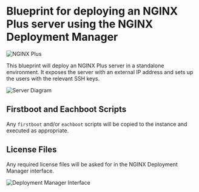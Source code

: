 # Blueprint for deploying an NGINX Plus server using the NGINX Deployment Manager

![NGINX Plus]([https://example.com/nginx-plus-image.jpg](https://www.nginx.com/wp-content/uploads/2020/08/NGINX-Plus-logo-2020_featured.png))

This blueprint will deploy an NGINX Plus server in a standalone environment. It exposes the server with an external IP address and sets up the users with the relevant SSH keys.

![Server Diagram](https://example.com/server-diagram.png)

## Firstboot and Eachboot Scripts

Any `firstboot` and/or `eachboot` scripts will be copied to the instance and executed as appropriate.

## License Files

Any required license files will be asked for in the NGINX Deployment Manager interface.

![Deployment Manager Interface](https://example.com/deployment-manager-interface.png)
